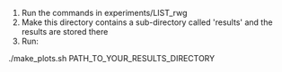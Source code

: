 1. Run the commands in experiments/LIST_rwg
2. Make this directory contains a sub-directory called 'results' and the results are stored there
3. Run:

./make_plots.sh PATH_TO_YOUR_RESULTS_DIRECTORY